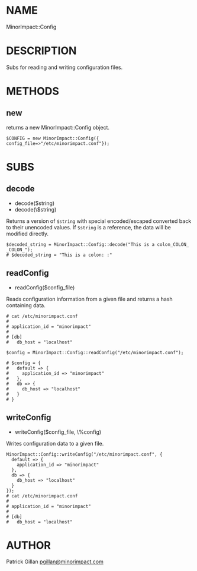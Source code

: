 # NAME

MinorImpact::Config

# DESCRIPTION

Subs for reading and writing configuration files.

# METHODS

## new

returns a new MinorImpact::Config object.

    $CONFIG = new MinorImpact::Config({ config_file=>"/etc/minorimpact.conf"});

# SUBS

## decode

- decode($string)
- decode(\\$string)

Returns a version of `$string` with special encoded/escaped converted
back to their unencoded values.  If `$string` is a reference, the data
will be modified directly.

    $decoded_string = MinorImpact::Config::decode("This is a colon_COLON_ _COLON_");
    # $decoded_string = "This is a colon: :" 

## readConfig

- readConfig($config\_file)

Reads configuration information from a given file and returns a hash containing
data.

    # cat /etc/minorimpact.conf
    # 
    # application_id = "minorimpact"
    #
    # [db]
    #   db_host = "localhost"

    $config = MinorImpact::Config::readConfig("/etc/minorimpact.conf");
    
    # $config = { 
    #   default => { 
    #     application_id => "minorimpact"
    #   },
    #   db => {
    #     db_host => "localhost"
    #   }
    # }

## writeConfig

- writeConfig($config\_file, \\%config)

Writes configuration data to a given file.

    MinorImpact::Config::writeConfig("/etc/minorimpact.conf", { 
      default => { 
        application_id => "minorimpact"
      },
      db => {
        db_host => "localhost"
      }
    });
    # cat /etc/minorimpact.conf
    # 
    # application_id = "minorimpact"
    #
    # [db]
    #   db_host = "localhost"

# AUTHOR

Patrick Gillan <pgillan@minorimpact.com>
